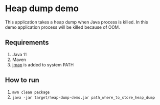 # Heap dump demo
This application takes a heap dump when Java process is killed.
In this demo application process will be killed because of OOM.

## Requirements
1. Java 11
2. Maven
3. [jmap](https://docs.oracle.com/javase/7/docs/technotes/tools/share/jmap.html) is added to system PATH

## How to run
1. `mvn clean package`
2. `java -jar target/heap-dump-demo.jar path_where_to_store_heap_dump`
